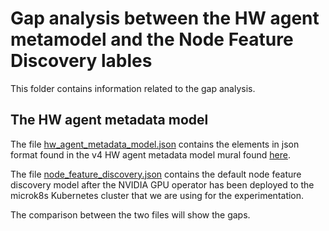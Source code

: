 # Gap analysis between the HW agent metamodel and the Node Feature Discovery lables
This folder contains information related to the gap analysis.

## The HW agent metadata model
The file [hw_agent_metadata_model.json](https://github.com/arne-munch-ellingsen/AIOD-hw-agent/blob/main/gap_analysis/hw_agent_metadata_model.json) contains the elements in json format found in the v4 HW agent metadata model mural found [here](https://app.mural.co/t/iti1211/m/iti1211/1700755468143/3ec0180dcadfdb820520d34e8f6b16e3e877252b?sender=5a46dd89-6989-44b8-a18a-b0faa92d622d).

The file [node_feature_discovery.json](https://github.com/arne-munch-ellingsen/AIOD-hw-agent/blob/main/gap_analysis/node_feature_discovery.json) contains the default node feature discovery model after the NVIDIA GPU operator has been deployed to the microk8s Kubernetes cluster that we are using for the experimentation.

The comparison between the two files will show the gaps.
